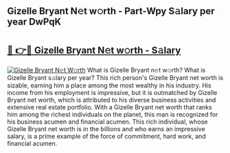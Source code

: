 ## Gizelle Bryant N𝚎t w𝚘rth - Part-Wpy S𝚊lary per year DwPqK

# <h2><a href="http://gc02sqp.nevu.top/?p=Gizelle+Bryant">🔗 👉🔴 Gizelle Bryant N𝚎t w𝚘rth - S𝚊lary</a></h2>

[![Gizelle Bryant N𝚎t W𝚘rth](https://i.imgur.com/Oavwk0R.jpeg)](http://gc02sqp.nevu.top/?p=Gizelle+Bryant)
What is Gizelle Bryant n𝚎t w𝚘rth? What is Gizelle Bryant s𝚊lary per year?
This rich person's Gizelle Bryant net worth is sizable, earning him a place among the most wealthy in his industry. His income from his employment is impressive, but it is outmatched by Gizelle Bryant net worth, which is attributed to his diverse business activities and extensive real estate portfolio. With a Gizelle Bryant net worth that ranks him among the richest individuals on the planet, this man is recognized for his business acumen and financial acumen. This rich individual, whose Gizelle Bryant net worth is in the billions and who earns an impressive salary, is a prime example of the force of commitment, hard work, and financial acumen.
